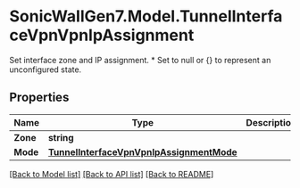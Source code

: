 # SonicWallGen7.Model.TunnelInterfaceVpnVpnIpAssignment
Set interface zone and IP assignment. * Set to null or {} to represent  an unconfigured state.

## Properties

Name | Type | Description | Notes
------------ | ------------- | ------------- | -------------
**Zone** | **string** |  | [optional] 
**Mode** | [**TunnelInterfaceVpnVpnIpAssignmentMode**](TunnelInterfaceVpnVpnIpAssignmentMode.md) |  | [optional] 

[[Back to Model list]](../README.md#documentation-for-models) [[Back to API list]](../README.md#documentation-for-api-endpoints) [[Back to README]](../README.md)


